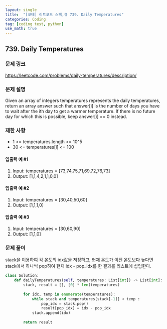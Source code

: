 ```yaml
---
layout: single
title:  "[코테] 리트코드 스택,큐 739. Daily Temperatures"
categories: Coding
tag: [coding test, python]
use_math: true
---
```


## 739. Daily Temperatures
### 문제 링크
<https://leetcode.com/problems/daily-temperatures/description/>

### 문제 설명
Given an array of integers temperatures represents the daily temperatures, return an array answer such that answer[i] is the number of days you have to wait after the ith day to get a warmer temperature. If there is no future day for which this is possible, keep answer[i] == 0 instead.

### 제한 사항
- 1 <= temperatures.length <= 10^5
- 30 <= temperatures[i] <= 100

#### 입출력 예 #1 
1. Input: temperatures = [73,74,75,71,69,72,76,73]
2. Output: [1,1,4,2,1,1,0,0]

#### 입출력 예 #2
1. Input: temperatures = [30,40,50,60]
2. Output: [1,1,1,0]

#### 입출력 예 #3
1. Input: temperatures = [30,60,90]
2. Output: [1,1,0]

### 문제 풀이
stack을 이용하여 각 온도의 idx값을 저장하고, 현재 온도가 이전 온도보다 높다면 stack에서 하나씩 pop하여 현재 idx - pop_idx를 한 결과를 리스트에 삽입한다.


```python
class Solution:
    def dailyTemperatures(self, temperatures: List[int]) -> List[int]:
        stack, result = [], [0] * len(temperatures)
        
        for idx, temp in enumerate(temperatures):
            while stack and temperatures[stack[-1]] < temp :
                pop_idx = stack.pop()
                result[pop_idx] = idx - pop_idx
            stack.append(idx)
                
        return result
```
